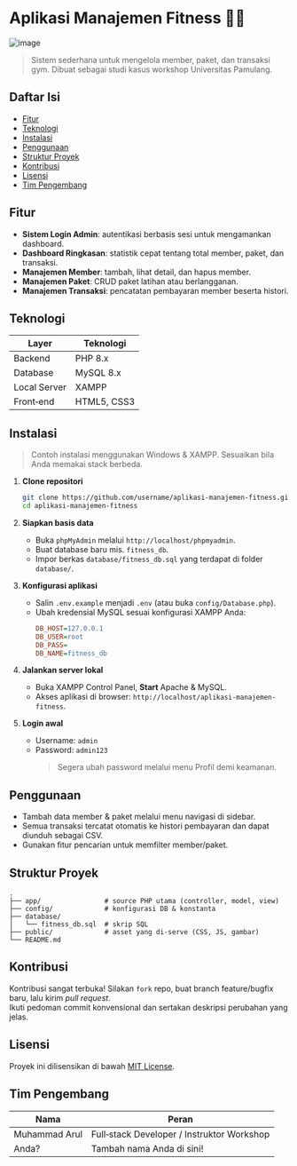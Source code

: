 # Aplikasi Manajemen Fitness 🏋️‍♂️
![image](https://img.shields.io/badge/Bootstrap-563D7C?style=for-the-badge&logo=bootstrap&logoColor=white)
&#x20; &#x20;

> Sistem sederhana untuk mengelola member, paket, dan transaksi gym. Dibuat sebagai studi kasus workshop Universitas Pamulang.

## Daftar Isi

- [Fitur](#fitur)
- [Teknologi](#teknologi)
- [Instalasi](#instalasi)
- [Penggunaan](#penggunaan)
- [Struktur Proyek](#struktur-proyek)
- [Kontribusi](#kontribusi)
- [Lisensi](#lisensi)
- [Tim Pengembang](#tim-pengembang)

## Fitur

- **Sistem Login Admin**: autentikasi berbasis sesi untuk mengamankan dashboard.
- **Dashboard Ringkasan**: statistik cepat tentang total member, paket, dan transaksi.
- **Manajemen Member**: tambah, lihat detail, dan hapus member.
- **Manajemen Paket**: CRUD paket latihan atau berlangganan.
- **Manajemen Transaksi**: pencatatan pembayaran member beserta histori.

## Teknologi

| Layer        | Teknologi   |
| ------------ | ----------- |
| Backend      | PHP 8.x     |
| Database     | MySQL 8.x   |
| Local Server | XAMPP       |
| Front‑end    | HTML5, CSS3 |

## Instalasi

> Contoh instalasi menggunakan Windows & XAMPP. Sesuaikan bila Anda memakai stack berbeda.

1. **Clone repositori**

   ```bash
   git clone https://github.com/username/aplikasi-manajemen-fitness.git
   cd aplikasi-manajemen-fitness
   ```

2. **Siapkan basis data**

   - Buka `phpMyAdmin` melalui `http://localhost/phpmyadmin`.
   - Buat database baru mis. `fitness_db`.
   - Impor berkas `database/fitness_db.sql` yang terdapat di folder `database/`.

3. **Konfigurasi aplikasi**

   - Salin `.env.example` menjadi `.env` (atau buka `config/Database.php`).
   - Ubah kredensial MySQL sesuai konfigurasi XAMPP Anda:
     ```ini
     DB_HOST=127.0.0.1
     DB_USER=root
     DB_PASS=
     DB_NAME=fitness_db
     ```

4. **Jalankan server lokal**

   - Buka XAMPP Control Panel, **Start** Apache & MySQL.
   - Akses aplikasi di browser: `http://localhost/aplikasi-manajemen-fitness`.

5. **Login awal**

   - Username: `admin`
   - Password: `admin123`
     > Segera ubah password melalui menu Profil demi keamanan.

## Penggunaan

- Tambah data member & paket melalui menu navigasi di sidebar.
- Semua transaksi tercatat otomatis ke histori pembayaran dan dapat diunduh sebagai CSV.
- Gunakan fitur pencarian untuk memfilter member/paket.

## Struktur Proyek

```
.
├── app/                # source PHP utama (controller, model, view)
├── config/             # konfigurasi DB & konstanta
├── database/
│   └── fitness_db.sql  # skrip SQL
├── public/             # asset yang di‑serve (CSS, JS, gambar)
└── README.md
```

## Kontribusi

Kontribusi sangat terbuka! Silakan `fork` repo, buat branch feature/bugfix baru, lalu kirim *pull request*.\
Ikuti pedoman commit konvensional dan sertakan deskripsi perubahan yang jelas.

## Lisensi

Proyek ini dilisensikan di bawah [MIT License](LICENSE).

## Tim Pengembang

| Nama          | Peran                                      |
| ------------- | ------------------------------------------ |
| Muhammad Arul | Full‑stack Developer / Instruktor Workshop |
| Anda?         | Tambah nama Anda di sini!                  |

